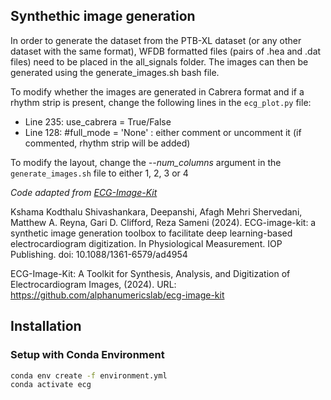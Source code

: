 ## Synthethic image generation

In order to generate the dataset from the PTB-XL dataset (or any other dataset with the same format), WFDB formatted files (pairs of .hea and .dat files) need to be placed in the all_signals folder. The images can then be generated using the generate_images.sh bash file. 

To modify whether the images are generated in Cabrera format and if a rhythm strip is present, change the following lines in the `ecg_plot.py` file:

- Line 235: use_cabrera = True/False 
- Line 128: #full_mode = 'None' : either comment or uncomment it (if commented, rhythm strip will be added)

To modify the layout, change the *--num_columns* argument in the `generate_images.sh` file to either 1, 2, 3 or 4

*Code adapted from [ECG-Image-Kit](https://github.com/alphanumericslab/ecg-image-kit/)*

Kshama Kodthalu Shivashankara, Deepanshi, Afagh Mehri Shervedani, Matthew A. Reyna, Gari D. Clifford, Reza Sameni (2024). ECG-image-kit: a synthetic image generation toolbox to facilitate deep learning-based electrocardiogram digitization. In Physiological Measurement. IOP Publishing. doi: 10.1088/1361-6579/ad4954

ECG-Image-Kit: A Toolkit for Synthesis, Analysis, and Digitization of Electrocardiogram Images, (2024). URL: https://github.com/alphanumericslab/ecg-image-kit

## Installation

### Setup with Conda Environment

```bash
conda env create -f environment.yml
conda activate ecg
